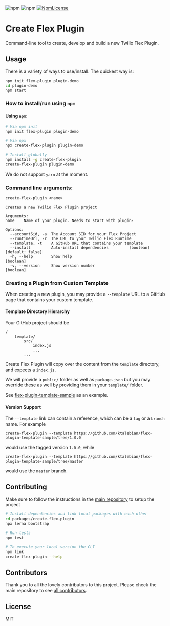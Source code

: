 ![npm](https://img.shields.io/npm/v/create-flex-plugin.svg?style=flat-square)
![npm](https://img.shields.io/npm/dt/create-flex-plugin.svg?style=flat-square)
[![NpmLicense](https://img.shields.io/npm/l/create-flex-plugin.svg?style=flat-square)](LICENSE.md)

# Create Flex Plugin

Command-line tool to create, develop and build a new Twilio Flex Plugin.

## Usage

There is a variety of ways to use/install. The quickest way is:

```bash
npm init flex-plugin plugin-demo
cd plugin-demo
npm start
```

### How to install/run using `npm`

#### Using `npm`:

```bash
# Via npm init
npm init flex-plugin plugin-demo

# Via npx
npx create-flex-plugin plugin-demo

# Install globally
npm install -g create-flex-plugin
create-flex-plugin plugin-demo
```

We do not support `yarn` at the moment.

### Command line arguments:

```
create-flex-plugin <name>

Creates a new Twilio Flex Plugin project

Arguments:
name    Name of your plugin. Needs to start with plugin-

Options:
  --accountSid, -a  The Account SID for your Flex Project
  --runtimeUrl, -r  The URL to your Twilio Flex Runtime
  --template, -t    A GitHub URL that contains your template
  --install         Auto-install dependencies         [boolean] [default: false]
  -h, --help        Show help                                          [boolean]
  -v, --version     Show version number                                [boolean]
```

### Creating a Plugin from Custom Template

When creating a new plugin, you may provide a `--template` URL to a GitHub page that contains your custom template. 

#### Template Directory Hierarchy

Your GitHub project should be

```
/
    template/
        src/
            index.js
            ...
        ...
```

Create Flex Plugin will copy over the content from the `template` directory, and expects a `index.js`. 

We will provide a `public/` folder as well as `package.json` but you may override these as well by providing them in your `template/` folder.

See [flex-plugin-template-sample](https://github.com/ktalebian/flex-plugin-template-sample) as an example.

#### Version Support

The `--template` link can contain a reference, which can be a `tag` or a `branch` name. For example 

```
create-flex-plugin --template https://github.com/ktalebian/flex-plugin-template-sample/tree/1.0.0
```

would use the tagged version `1.0.0`, while

```
create-flex-plugin --template https://github.com/ktalebian/flex-plugin-template-sample/tree/master
```

would use the `master` branch.

## Contributing

Make sure to follow the instructions in the [main repository](https://github.com/twilio/flex-plugin-builder#contributing) to setup the project

```bash
# Install dependencies and link local packages with each other
cd packages/create-flex-plugin
npx lerna bootstrap

# Run tests
npm test

# To execute your local version the CLI
npm link
create-flex-plugin --help
```

## Contributors

Thank you to all the lovely contributors to this project. Please check the main repository to see [all contributors](https://github.com/twilio/flex-plugin-builder#contributors).

## License

MIT
